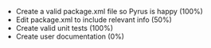 * Create a valid package.xml file so Pyrus is happy (100%)
* Edit package.xml to include relevant info (50%)
* Create valid unit tests (100%)
* Create user documentation (0%)

